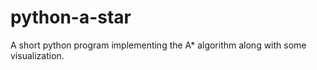 python-a-star
=============

A short python program implementing the A* algorithm along with some visualization.
